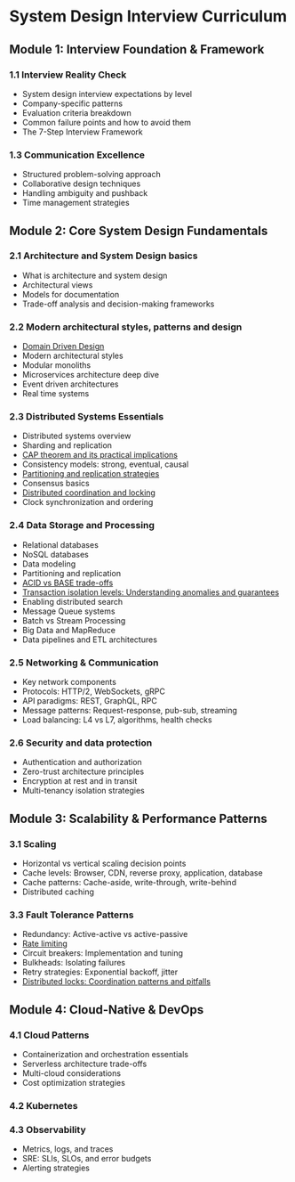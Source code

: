 # System Design Interview Curriculum

## Module 1: Interview Foundation & Framework

### 1.1 Interview Reality Check

- System design interview expectations by level
- Company-specific patterns
- Evaluation criteria breakdown
- Common failure points and how to avoid them
- The 7-Step Interview Framework

### 1.3 Communication Excellence

- Structured problem-solving approach
- Collaborative design techniques
- Handling ambiguity and pushback
- Time management strategies

## Module 2: Core System Design Fundamentals

### 2.1 Architecture and System Design basics

- What is architecture and system design
- Architectural views
- Models for documentation
- Trade-off analysis and decision-making frameworks

### 2.2 Modern architectural styles, patterns and design

* [Domain Driven Design](DDD.md)
* Modern architectural styles
* Modular monoliths
* Microservices architecture deep dive
* Event driven architectures
* Real time systems
### 2.3 Distributed Systems Essentials

- Distributed systems overview
- Sharding and replication
- [CAP theorem and its practical implications](cap.md)
- Consistency models: strong, eventual, causal
- [Partitioning and replication strategies](DBs.md)
- Consensus basics
- [Distributed coordination and locking](Locks.md)
- Clock synchronization and ordering

### 2.4 Data Storage and Processing

- Relational databases
- NoSQL databases
- Data modeling
- Partitioning and replication
- [ACID vs BASE trade-offs](acid_base.md)
- [Transaction isolation levels: Understanding anomalies and guarantees](isolation_levels.md)
- Enabling distributed search
- Message Queue systems
- Batch vs Stream Processing
- Big Data and MapReduce
- Data pipelines and ETL architectures

### 2.5 Networking & Communication

- Key network components
- Protocols: HTTP/2, WebSockets, gRPC
- API paradigms: REST, GraphQL, RPC
- Message patterns: Request-response, pub-sub, streaming
- Load balancing: L4 vs L7, algorithms, health checks

### 2.6 Security and data protection

- Authentication and authorization
- Zero-trust architecture principles
- Encryption at rest and in transit
- Multi-tenancy isolation strategies

## Module 3: Scalability & Performance Patterns

### 3.1 Scaling

- Horizontal vs vertical scaling decision points
- Cache levels: Browser, CDN, reverse proxy, application, database
- Cache patterns: Cache-aside, write-through, write-behind
- Distributed caching
### 3.3 Fault Tolerance Patterns

- Redundancy: Active-active vs active-passive
- [Rate limiting](rate_limiting.md)
- Circuit breakers: Implementation and tuning
- Bulkheads: Isolating failures
- Retry strategies: Exponential backoff, jitter
- [Distributed locks: Coordination patterns and pitfalls](Locks.md)
## Module 4: Cloud-Native & DevOps

### 4.1 Cloud Patterns

- Containerization and orchestration essentials
- Serverless architecture trade-offs
- Multi-cloud considerations
- Cost optimization strategies
### 4.2 Kubernetes

### 4.3 Observability

- Metrics, logs, and traces
- SRE: SLIs, SLOs, and error budgets
- Alerting strategies
